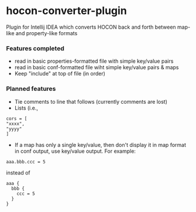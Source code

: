 # hocon-converter-plugin
Plugin for Intellij IDEA which converts HOCON back and forth between map-like and property-like formats

### Features completed
 - read in basic properties-formatted file with simple key/value pairs
 - read in basic conf-formatted file wiht simple key/value pairs & maps
 - Keep "include" at top of file (in order)


### Planned features
 - Tie comments to line that follows (currently comments are lost)
 - Lists (i.e.,
 ```
 cors = [
 "xxxx",
 "yyyy"
 ]
 ```
 - If a map has only a single key/value, then don't display it in map format in conf output, use key/value output.  For example:
 ```
 aaa.bbb.ccc = 5
 ```
instead of
```
aaa {
  bbb {
    ccc = 5
  }
}
```